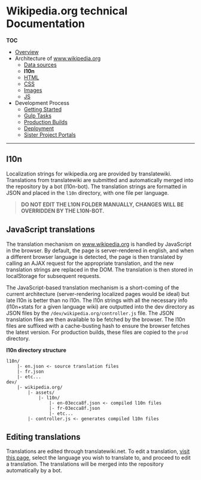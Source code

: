 
# Wikipedia.org technical Documentation
**TOC**

- [Overview](../README.md)
- Architecture of www.wikipedia.org
	- [Data sources](data.md)
	- **l10n**
	- [HTML](html.md)
	- [CSS](css.md)
	- [Images](images.md)
	- [JS](javascript.md)
- Development Process
	- [Getting Started](../development/getting_started.md)
	- [Gulp Tasks](../development/gulp.md)
	- [Production Builds](../development/prod.md)
	- [Deployment](../development/deploy.md)
	- [Sister Project Portals](../development/sister_portals.md)

---
## l10n
Localization strings for wikipedia.org are provided by translatewiki. Translations from translatewiki are submitted and automatically merged into the repository by a bot (l10n-bot). The translation strings are formatted in JSON and placed in the `l10n` directory, with one file per language.

> **DO NOT EDIT THE L10N FOLDER MANUALLY, CHANGES WILL BE OVERRIDDEN BY THE L10N-BOT.**

## JavaScript translations
The translation mechanism on www.wikipedia.org is handled by JavaScript in the browser. By default, the page is server-rendered in english, and when a different browser language is detected, the page is then translated by calling an AJAX request for the appropriate translation, and the new translation strings are replaced in the DOM. The translation is then stored in localStorage for subsequent requests.

The JavaScript-based translation mechanism is a short-coming of the current architecture (server-rendering localized pages would be ideal) but late l10n is better than no l10n. The l10n strings with all the necessary info (l10n+stats for a given language wiki) are outputted into the dev directory as JSON files by the `/dev/wikipedia.org/controller.js` file. The JSON translation files are then available to be fetched by the browser. The l10n files are suffixed with a cache-busting hash to ensure the browser fetches the latest version. For production builds, these files are copied to the `prod` directory.

**l10n directory structure**

```
l10n/
    |- en.json <- source translation files
    |- fr.json
    |- etc...
dev/
    |- wikipedia.org/
        |- assets/
            |- l10n/
                |- en-03ecca8f.json <- compiled l10n files
                |- fr-03ecca8f.json
                |- etc...
        |- controller.js <- generates compiled l10n files
```

## Editing translations
Translations are edited through translatewiki.net. To edit a translation, [visit this page](https://translatewiki.net/w/i.php?title=Special:Translate&filter=&group=wikimedia-portals&optional=1&task=custom), select the language you wish to translate to, and proceed to edit a translation. The translations will be merged into the repository automatically by a bot.